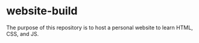 # website-build
The purpose of this repository is to host a personal website to learn HTML, CSS, and JS.
